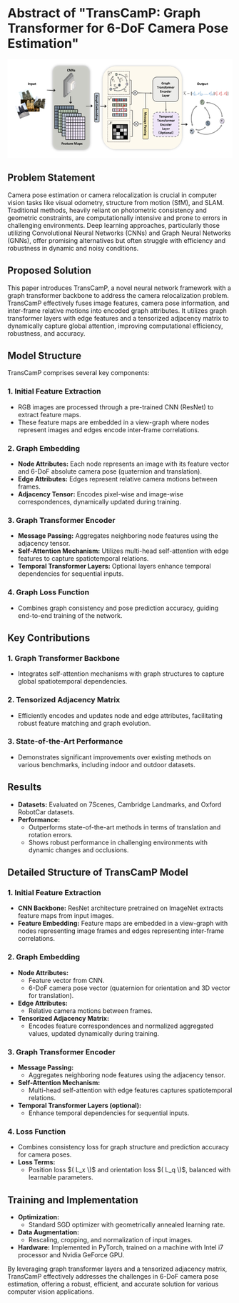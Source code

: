 # Abstract of "TransCamP: Graph Transformer for 6-DoF Camera Pose Estimation"

![TransCamP](https://github.com/Husseinhhameed/Transformer-Based-Camera-localization-review/blob/main/images/TransCamP.png)


## Problem Statement

Camera pose estimation or camera relocalization is crucial in computer vision tasks like visual odometry, structure from motion (SfM), and SLAM. Traditional methods, heavily reliant on photometric consistency and geometric constraints, are computationally intensive and prone to errors in challenging environments. Deep learning approaches, particularly those utilizing Convolutional Neural Networks (CNNs) and Graph Neural Networks (GNNs), offer promising alternatives but often struggle with efficiency and robustness in dynamic and noisy conditions.

## Proposed Solution

This paper introduces TransCamP, a novel neural network framework with a graph transformer backbone to address the camera relocalization problem. TransCamP effectively fuses image features, camera pose information, and inter-frame relative motions into encoded graph attributes. It utilizes graph transformer layers with edge features and a tensorized adjacency matrix to dynamically capture global attention, improving computational efficiency, robustness, and accuracy.

## Model Structure

TransCamP comprises several key components:

### 1. Initial Feature Extraction

- RGB images are processed through a pre-trained CNN (ResNet) to extract feature maps.
- These feature maps are embedded in a view-graph where nodes represent images and edges encode inter-frame correlations.

### 2. Graph Embedding

- **Node Attributes:** Each node represents an image with its feature vector and 6-DoF absolute camera pose (quaternion and translation).
- **Edge Attributes:** Edges represent relative camera motions between frames.
- **Adjacency Tensor:** Encodes pixel-wise and image-wise correspondences, dynamically updated during training.

### 3. Graph Transformer Encoder

- **Message Passing:** Aggregates neighboring node features using the adjacency tensor.
- **Self-Attention Mechanism:** Utilizes multi-head self-attention with edge features to capture spatiotemporal relations.
- **Temporal Transformer Layers:** Optional layers enhance temporal dependencies for sequential inputs.

### 4. Graph Loss Function

- Combines graph consistency and pose prediction accuracy, guiding end-to-end training of the network.

## Key Contributions

### 1. Graph Transformer Backbone

- Integrates self-attention mechanisms with graph structures to capture global spatiotemporal dependencies.

### 2. Tensorized Adjacency Matrix

- Efficiently encodes and updates node and edge attributes, facilitating robust feature matching and graph evolution.

### 3. State-of-the-Art Performance

- Demonstrates significant improvements over existing methods on various benchmarks, including indoor and outdoor datasets.

## Results

- **Datasets:** Evaluated on 7Scenes, Cambridge Landmarks, and Oxford RobotCar datasets.
- **Performance:**
  - Outperforms state-of-the-art methods in terms of translation and rotation errors.
  - Shows robust performance in challenging environments with dynamic changes and occlusions.

## Detailed Structure of TransCamP Model

### 1. Initial Feature Extraction

- **CNN Backbone:** ResNet architecture pretrained on ImageNet extracts feature maps from input images.
- **Feature Embedding:** Feature maps are embedded in a view-graph with nodes representing image frames and edges representing inter-frame correlations.

### 2. Graph Embedding

- **Node Attributes:**
  - Feature vector from CNN.
  - 6-DoF camera pose vector (quaternion for orientation and 3D vector for translation).
- **Edge Attributes:**
  - Relative camera motions between frames.
- **Tensorized Adjacency Matrix:**
  - Encodes feature correspondences and normalized aggregated values, updated dynamically during training.

### 3. Graph Transformer Encoder

- **Message Passing:**
  - Aggregates neighboring node features using the adjacency tensor.
- **Self-Attention Mechanism:**
  - Multi-head self-attention with edge features captures spatiotemporal relations.
- **Temporal Transformer Layers (optional):**
  - Enhance temporal dependencies for sequential inputs.

### 4. Loss Function

- Combines consistency loss for graph structure and prediction accuracy for camera poses.
- **Loss Terms:**
  - Position loss $( L_x \)$ and orientation loss $( L_q \)$, balanced with learnable parameters.

## Training and Implementation

- **Optimization:**
  - Standard SGD optimizer with geometrically annealed learning rate.
- **Data Augmentation:**
  - Rescaling, cropping, and normalization of input images.
- **Hardware:** Implemented in PyTorch, trained on a machine with Intel i7 processor and Nvidia GeForce GPU.

By leveraging graph transformer layers and a tensorized adjacency matrix, TransCamP effectively addresses the challenges in 6-DoF camera pose estimation, offering a robust, efficient, and accurate solution for various computer vision applications.

